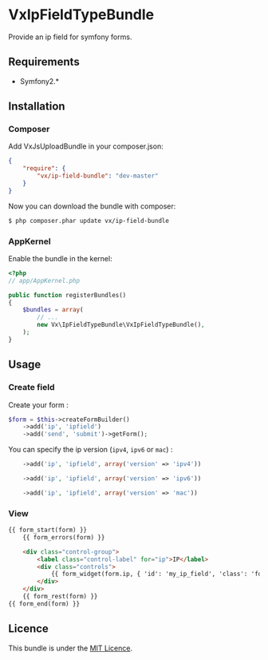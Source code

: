 VxIpFieldTypeBundle
===================

Provide an ip field for symfony forms.

Requirements
------------

* Symfony2.*

## Installation

### Composer

Add VxJsUploadBundle in your composer.json:

``` json
{
    "require": {
        "vx/ip-field-bundle": "dev-master"
    }
}
```

Now you can download the bundle with composer:

``` bash
$ php composer.phar update vx/ip-field-bundle
```

### AppKernel

Enable the bundle in the kernel:

``` php
<?php
// app/AppKernel.php

public function registerBundles()
{
    $bundles = array(
        // ...
        new Vx\IpFieldTypeBundle\VxIpFieldTypeBundle(),
    );
}
```

## Usage

### Create field

Create your form :

``` php
$form = $this->createFormBuilder()
	->add('ip', 'ipfield')
	->add('send', 'submit')->getForm();
```

You can specify the ip version (`ipv4`, `ipv6` or `mac`) :
``` php
	->add('ip', 'ipfield', array('version' => 'ipv4'))
```

``` php
	->add('ip', 'ipfield', array('version' => 'ipv6'))
```

``` php
	->add('ip', 'ipfield', array('version' => 'mac'))
```

### View

``` html
{{ form_start(form) }}
    {{ form_errors(form) }}

	<div class="control-group">
		<label class="control-label" for="ip">IP</label>
		<div class="controls">
			{{ form_widget(form.ip, { 'id': 'my_ip_field', 'class': 'form-control' }) }}
		</div>
	</div>
	{{ form_rest(form) }}
{{ form_end(form) }}
```

Licence
-------

This bundle is under the [MIT Licence](http://opensource.org/licenses/MIT).
